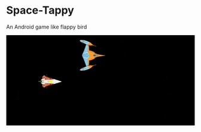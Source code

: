 # Space-Tappy
An Android game like flappy bird

![Screenshot](https://github.com/royceda/Space-Tappy/blob/master/Screenshot_2016-05-15-02-23-05.png)

